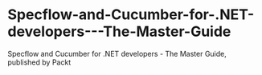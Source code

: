# Specflow-and-Cucumber-for-.NET-developers---The-Master-Guide
Specflow and Cucumber for .NET developers - The Master Guide, published by Packt
